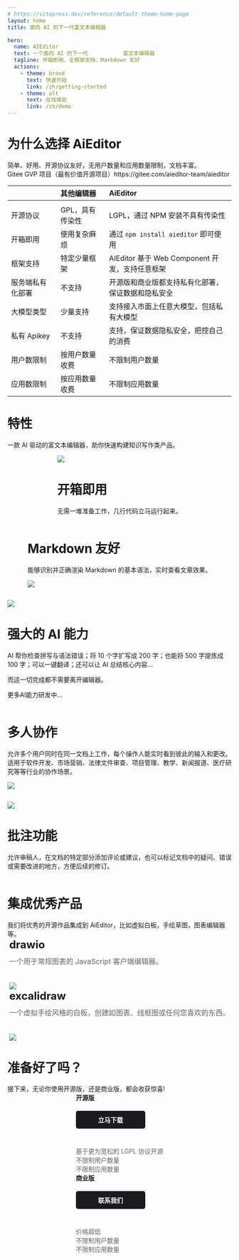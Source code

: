 ```yaml
---
# https://vitepress.dev/reference/default-theme-home-page
layout: home
title: 面向 AI 的下一代富文本编辑器

hero:
  name: AIEditor
  text: 一个面向 AI 的下一代           富文本编辑器
  tagline: 开箱即用、全框架支持、Markdown 友好
  actions:
    - theme: brand
      text: 快速开始 
      link: /zh/getting-started
    - theme: alt
      text: 在线体验
      link: /zh/demo
---
```




<div class="aieditor-home">

# 为什么选择 AiEditor

<div class="subtitle">
简单、好用、开源协议友好，无用户数量和应用数量限制，文档丰富。<br />
Gitee GVP 项目（最有价值开源项目）https://gitee.com/aieditor-team/aieditor
</div>

|           | 其他编辑器                  | AiEditor                                       |
|-----------|:-----------------------|:-----------------------------------------------|
|           |
| 开源协议      | <Unhappy /> GPL，具有传染性  | <Check />  LGPL，通过 NPM 安装不具有传染性                |
| 开箱即用      | <Unhappy /> 使用复杂麻烦     | <Check />  通过 `npm install aieditor` 即可使用      |
| 框架支持      | <Unhappy /> 特定少量框架     | <Check />  AIEditor 基于 Web Component 开发，支持任意框架 |
| 服务端私有化部署  | <Unhappy /> 不支持        | <Check />  开源版和商业版都支持私有化部署，保证数据和隐私安全           |
| 大模型类型     | <Unhappy />  少量支持      | <Check /> 支持接入市面上任意大模型，包括私有大模型                 |
| 私有 Apikey | <Unhappy />  不支持       | <Check /> 支持，保证数据隐私安全，把控自己的消费                  |
| 用户数限制     | <Unhappy />  按用户数量收费   | <Check /> 不限制用户数量                              |
| 应用数限制     | <Unhappy />  按应用数量收费   | <Check /> 不限制应用数量                              |

</div>



<div class="feature">

# 特性
<div class="subtitle">
一款 AI 驱动的富文本编辑器，助你快速构建知识写作类产品。
</div>
</div>


<div style="display: flex;justify-content: center">
<div class="feature-list">

<div class="feature-image">

![](/assets/image/install.png)

</div>

<div class="feature-content">

<h1>开箱即用</h1>

无需一堆准备工作，几行代码立马运行起来。

</div>
</div>
</div>





<div style="display: flex;justify-content: center">
<div class="feature-list">



<div class="feature-content">

<h1>Markdown 友好</h1>

能够识别并正确渲染 Markdown 的基本语法，实时查看文章效果。

</div>

<div class="feature-image">

![](/assets/image/markdown.png)

</div>

</div>
</div>



<div style="display: flex;justify-content: center">
<div class="feature-list">

<div class="feature-image">

![](/assets/image/ai.png)

</div>

<div class="feature-content">

<h1>强大的 AI 能力</h1>

AI 帮你检查拼写与语法错误；将 10 个字扩写成 200 字；也能将 500 字提炼成 100 字；可以一键翻译；还可以让 AI 总结核心内容...

而这一切完成都不需要离开编辑器。

更多AI能力研发中...

</div>
</div>
</div>





<div style="display: flex;justify-content: center">
<div class="feature-list">



<div class="feature-content">

<h1>多人协作</h1>

允许多个用户同时在同一文档上工作，每个操作人能实时看到彼此的输入和更改。适用于软件开发、市场营销、法律文件审查、项目管理、教学、新闻报道、医疗研究等等行业的协作场景。

</div>

<div class="feature-image">

![](/assets/image/feature1.png)

</div>

</div>
</div>

<div style="display: flex;justify-content: center">
<div class="feature-list">

<div class="feature-image">

![](/assets/image/comment1.png)

</div>

<div class="feature-content">

<h1 >批注功能</h1>

允许审稿人，在文档的特定部分添加评论或建议，也可以标记文档中的疑问、错误或需要改进的地方，方便后续的修订。

</div>
</div>
</div>


<div class="feature">

#  集成优秀产品
<div class="subtitle">
我们将优秀的开源作品集成到 AiEditor，比如虚拟白板，手绘草图，图表编辑器等。
</div>
</div>

<div style="display: flex;justify-content: center">
<div class="excellent">

<div class="excellent-list">
<span style="font-weight:700;font-size: 24px;">drawio</span>
<div style="font-size: 16px;color:#666;height: 60px;padding-top: 10px">
一个用于常规图表的 JavaScript 客户端编辑器。
</div>
<img src="/assets/image/drawio.jpg" />
</div>


<div class="excellent-list">
<span style="font-weight:700;font-size: 24px">excalidraw</span>
<div style="font-size: 16px;color:#666;height: 60px;padding-top: 10px;">
一个虚拟手绘风格的白板，创建如图表、线框图或任何您喜欢的东西。
</div>
<img src="/assets/image/excalidraw.jpg" />
</div>



</div>
</div>




<div class="feature">

# 准备好了吗？

<div class="subtitle">
接下来，无论你使用开源版，还是商业版，都会收获惊喜!
</div>

<div style="display: flex;justify-content: center">
<div class="version">

<div class="version-list">
<span style="font-weight:700;">开源版</span><br />
<a href="https://github.com/aieditor-team/aieditor" target="_blank" style="background: #1b1b1f;color: #fff;padding: 10px 50px;border-radius: 5px;font-weight: bold;font-size: 14px;margin: 20px 0 40px 0;text-decoration:none;display:inline-block">立马下载</a>
<div style="font-size: 14px;color:#666;">
基于更为宽松的 LGPL 协议开源<br />
不限制用户数量<br />
不限制应用数量
</div>
</div>


<div class="version-list">
<span style="font-weight:700;">商业版</span><br />
<a href="/zh/contact-us.html" style="background: #1b1b1f;color: #fff;padding: 10px 50px;border-radius: 5px;font-weight: bold;font-size: 14px;margin: 20px 0 40px 0;text-decoration:none;display:inline-block">联系我们</a>
<div style="font-size: 14px;color:#666;">
价格超低<br />
不限制用户数量<br />
不限制应用数量
</div>
</div>


</div>
</div>
</div>

